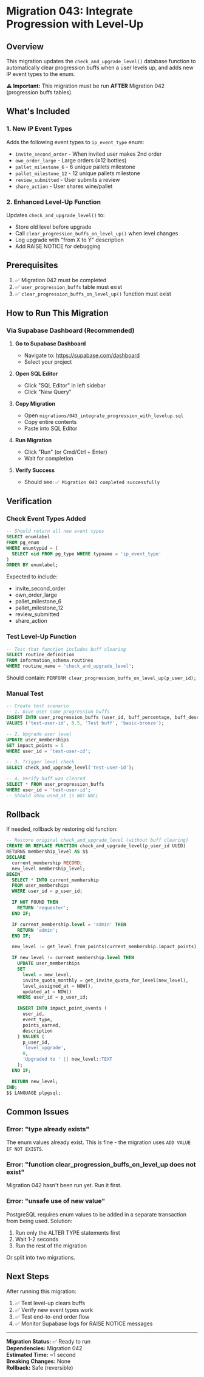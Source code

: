 # Migration 043: Integrate Progression with Level-Up

## Overview

This migration updates the `check_and_upgrade_level()` database function to automatically clear progression buffs when a user levels up, and adds new IP event types to the enum.

**⚠️ Important:** This migration must be run **AFTER** Migration 042 (progression buffs tables).

## What's Included

### 1. New IP Event Types

Adds the following event types to `ip_event_type` enum:

- `invite_second_order` - When invited user makes 2nd order
- `own_order_large` - Large orders (≥12 bottles)
- `pallet_milestone_6` - 6 unique pallets milestone
- `pallet_milestone_12` - 12 unique pallets milestone
- `review_submitted` - User submits a review
- `share_action` - User shares wine/pallet

### 2. Enhanced Level-Up Function

Updates `check_and_upgrade_level()` to:

- Store old level before upgrade
- Call `clear_progression_buffs_on_level_up()` when level changes
- Log upgrade with "from X to Y" description
- Add RAISE NOTICE for debugging

## Prerequisites

1. ✅ Migration 042 must be completed
2. ✅ `user_progression_buffs` table must exist
3. ✅ `clear_progression_buffs_on_level_up()` function must exist

## How to Run This Migration

### Via Supabase Dashboard (Recommended)

1. **Go to Supabase Dashboard**
   - Navigate to: https://supabase.com/dashboard
   - Select your project

2. **Open SQL Editor**
   - Click "SQL Editor" in left sidebar
   - Click "New Query"

3. **Copy Migration**
   - Open `migrations/043_integrate_progression_with_levelup.sql`
   - Copy entire contents
   - Paste into SQL Editor

4. **Run Migration**
   - Click "Run" (or Cmd/Ctrl + Enter)
   - Wait for completion

5. **Verify Success**
   - Should see: `✅ Migration 043 completed successfully`

## Verification

### Check Event Types Added

```sql
-- Should return all new event types
SELECT enumlabel
FROM pg_enum
WHERE enumtypid = (
  SELECT oid FROM pg_type WHERE typname = 'ip_event_type'
)
ORDER BY enumlabel;
```

Expected to include:

- invite_second_order
- own_order_large
- pallet_milestone_6
- pallet_milestone_12
- review_submitted
- share_action

### Test Level-Up Function

```sql
-- Test that function includes buff clearing
SELECT routine_definition
FROM information_schema.routines
WHERE routine_name = 'check_and_upgrade_level';
```

Should contain: `PERFORM clear_progression_buffs_on_level_up(p_user_id);`

### Manual Test

```sql
-- Create test scenario
-- 1. Give user some progression buffs
INSERT INTO user_progression_buffs (user_id, buff_percentage, buff_description, level_segment)
VALUES ('test-user-id', 0.5, 'Test buff', 'basic-bronze');

-- 2. Upgrade user level
UPDATE user_memberships
SET impact_points = 5
WHERE user_id = 'test-user-id';

-- 3. Trigger level check
SELECT check_and_upgrade_level('test-user-id');

-- 4. Verify buff was cleared
SELECT * FROM user_progression_buffs
WHERE user_id = 'test-user-id';
-- Should show used_at is NOT NULL
```

## Rollback

If needed, rollback by restoring old function:

```sql
-- Restore original check_and_upgrade_level (without buff clearing)
CREATE OR REPLACE FUNCTION check_and_upgrade_level(p_user_id UUID)
RETURNS membership_level AS $$
DECLARE
  current_membership RECORD;
  new_level membership_level;
BEGIN
  SELECT * INTO current_membership
  FROM user_memberships
  WHERE user_id = p_user_id;

  IF NOT FOUND THEN
    RETURN 'requester';
  END IF;

  IF current_membership.level = 'admin' THEN
    RETURN 'admin';
  END IF;

  new_level := get_level_from_points(current_membership.impact_points);

  IF new_level != current_membership.level THEN
    UPDATE user_memberships
    SET
      level = new_level,
      invite_quota_monthly = get_invite_quota_for_level(new_level),
      level_assigned_at = NOW(),
      updated_at = NOW()
    WHERE user_id = p_user_id;

    INSERT INTO impact_point_events (
      user_id,
      event_type,
      points_earned,
      description
    ) VALUES (
      p_user_id,
      'level_upgrade',
      0,
      'Upgraded to ' || new_level::TEXT
    );
  END IF;

  RETURN new_level;
END;
$$ LANGUAGE plpgsql;
```

## Common Issues

### Error: "type already exists"

The enum values already exist. This is fine - the migration uses `ADD VALUE IF NOT EXISTS`.

### Error: "function clear_progression_buffs_on_level_up does not exist"

Migration 042 hasn't been run yet. Run it first.

### Error: "unsafe use of new value"

PostgreSQL requires enum values to be added in a separate transaction from being used. Solution:

1. Run only the ALTER TYPE statements first
2. Wait 1-2 seconds
3. Run the rest of the migration

Or split into two migrations.

## Next Steps

After running this migration:

1. ✅ Test level-up clears buffs
2. ✅ Verify new event types work
3. ✅ Test end-to-end order flow
4. ✅ Monitor Supabase logs for RAISE NOTICE messages

---

**Migration Status:** ✅ Ready to run  
**Dependencies:** Migration 042  
**Estimated Time:** ~1 second  
**Breaking Changes:** None  
**Rollback:** Safe (reversible)
